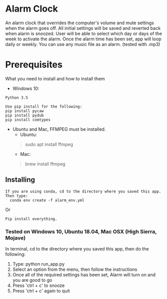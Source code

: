 # Alarm Clock

An alarm clock that overrides the computer's volume and mute settings when the alarm goes off.
All initial settings will be saved and reverted back when alarm is snoozed.
User will be able to select which day or days of the week to activate the alarm.
Once the alarm time has been set, app will loop daily or weekly.
You can use any music file as an alarm. (tested with .mp3)

# Prerequisites

What you need to install and how to install them
* Windows 10:
```
Python 3.5

Use pip install for the following:
pip install pycaw
pip install pydub
pip install comtypes
```
* Ubuntu and Mac, FFMPEG must be installed.
  * Ubuntu:
  > sudo apt install ffmpeg
  * Mac:
  > brew install ffmpeg

## Installing

```
If you are using conda, cd to the directory where you saved this app.
Then type:
  conda env create -f alarm_env.yml
```

Or

```
Pip install everything.
```

### Tested on Windows 10, Ubuntu 18.04, Mac OSX (High Sierra, Mojave)

In terminal, cd to the directory where you saved this app, then do the following:
1) Type: python run_app.py
2) Select an option from the menu, then follow the instructions
6) Once all of the required settings has been set, Alarm will turn on and you are good to go
7) Press 'ctrl + c' to snooze
8) Press 'ctrl + c' again to quit
